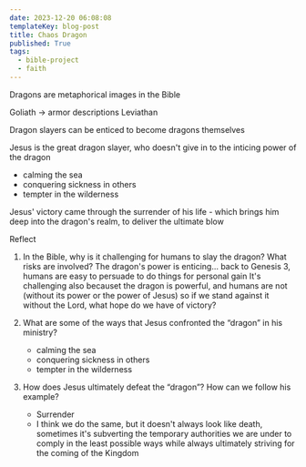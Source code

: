```yaml
---
date: 2023-12-20 06:08:08
templateKey: blog-post
title: Chaos Dragon
published: True
tags:
  - bible-project
  - faith
---
```


Dragons are metaphorical images in the Bible

Goliath -> armor descriptions
Leviathan

Dragon slayers can be enticed to become dragons themselves

Jesus is the great dragon slayer, who doesn't give in to the inticing power of the dragon

- calming the sea
- conquering sickness in others
- tempter in the wilderness

Jesus' victory came through the surrender of his life - which brings him deep
into the dragon's realm, to deliver the ultimate blow

Reflect

1. In the Bible, why is it challenging for humans to slay the dragon? What risks are involved?
   The dragon's power is enticing... back to Genesis 3, humans are easy to persuade to do things for personal gain
   It's challenging also becauset the dragon is powerful, and humans are not
   (without its power or the power of Jesus) so if we stand against it without
   the Lord, what hope do we have of victory?
2. What are some of the ways that Jesus confronted the “dragon” in his ministry?

   - calming the sea
   - conquering sickness in others
   - tempter in the wilderness

3. How does Jesus ultimately defeat the “dragon”? How can we follow his example?
   - Surrender
   - I think we do the same, but it doesn't always look like death, sometimes it's
     subverting the temporary authorities we are under to comply in the least
     possible ways while always ultimately striving for the coming of the Kingdom
